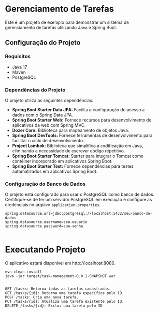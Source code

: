 # Gerenciamento de Tarefas

Este é um projeto de exemplo para demonstrar um sistema de gerenciamento de tarefas utilizando Java e Spring Boot.

## Configuração do Projeto

### Requisitos

- Java 17
- Maven
- PostgreSQL

### Dependências do Projeto

O projeto utiliza as seguintes dependências:

- **Spring Boot Starter Data JPA:** Facilita a configuração do acesso a dados com o Spring Data JPA.
- **Spring Boot Starter Web:** Fornece recursos para desenvolvimento de aplicativos da web com Spring MVC.
- **Dozer Core:** Biblioteca para mapeamento de objetos Java.
- **Spring Boot DevTools:** Fornece ferramentas de desenvolvimento para facilitar o ciclo de desenvolvimento.
- **Project Lombok:** Biblioteca que simplifica a codificação em Java, eliminando a necessidade de escrever código repetitivo.
- **Spring Boot Starter Tomcat:** Starter para integrar o Tomcat como contêiner incorporado em aplicativos Spring Boot.
- **Spring Boot Starter Test:** Fornece dependências para testes automatizados em aplicativos Spring Boot.

### Configuração do Banco de Dados

O projeto está configurado para usar o PostgreSQL como banco de dados. Certifique-se de ter um servidor PostgreSQL em execução e configure as credenciais no arquivo `application.properties`.

```properties
spring.datasource.url=jdbc:postgresql://localhost:5432/seu-banco-de-dados
spring.datasource.username=seu-usuario
spring.datasource.password=sua-senha


```
# Executando Projeto
O aplicativo estará disponível em http://localhost:8080.
```
mvn clean install
java -jar target/task-management-0.0.1-SNAPSHOT.war


GET /tasks: Retorna todas as tarefas cadastradas.
GET /tasks/{id}: Retorna uma tarefa específica pelo ID.
POST /tasks: Cria uma nova tarefa.
PUT /tasks/{id}: Atualiza uma tarefa existente pelo ID.
DELETE /tasks/{id}: Exclui uma tarefa pelo ID



